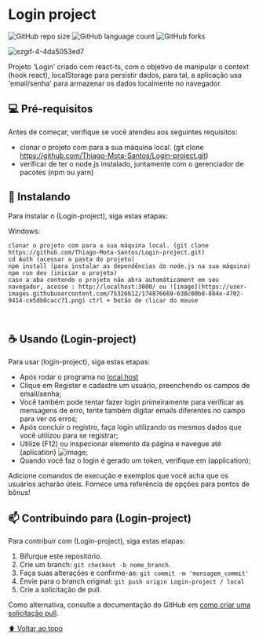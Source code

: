 # Login project

<!---Esses são exemplos. Veja https://shields.io para outras pessoas ou para personalizar este conjunto de escudos. Você pode querer incluir dependências, status do projeto e informações de licença aqui--->

![GitHub repo size](https://img.shields.io/github/repo-size/Thiago-Mota-Santos/README-template?style=for-the-badge)
![GitHub language count](https://img.shields.io/github/languages/count/Thiago-Mota-Santos/README-template?style=for-the-badge)
![GitHub forks](https://img.shields.io/github/forks/Thiago-Mota-Santos/README-template?style=for-the-badge)


![ezgif-4-4da5053ed7](https://user-images.githubusercontent.com/75326612/174884855-8f871fe4-65d0-4f9d-82c7-c305555efb6f.gif)


Projeto 'Login' criado com react-ts, com o objetivo de manipular o context (hook react), localStorage para persistir dados, para tal, a aplicação usa 'email/senha' para armazenar os dados localmente no navegador.


## 💻 Pré-requisitos

Antes de começar, verifique se você atendeu aos seguintes requisitos:

* clonar o projeto com para a sua máquina local. (git clone https://github.com/Thiago-Mota-Santos/Login-project.git)
* verificar de ter o node.js instalado, juntamente com o gerenciador de pacotes (npm ou yarn)


## 🚀 Instalando <Login-project>

Para instalar o (Login-project), siga estas etapas:



Windows:
```
clonar o projeto com para a sua máquina local. (git clone https://github.com/Thiago-Mota-Santos/Login-project.git)
cd Auth (acessar a pasta do projeto)
npm install (para instalar as dependências do node.js na sua máquina)
npm run dev (iniciar o projeto)
caso a aba contendo o projeto não abra automáticament em seu navegador, acesse : http://localhost:3000/ ou ![image](https://user-images.githubusercontent.com/75326612/174876669-638c00b8-884e-4702-9414-ce5db0cacc71.png) ctrl + botão de clicar do mouse

 
```

## ☕ Usando (Login-project)

Para usar (login-project), siga estas etapas:
  
* Após rodar o programa no [local.host](http://localhost:3000/)
* Clique em Register e cadastre um usuário, preenchendo os campos de email/senha;
* Você também pode tentar fazer login primeiramente para verificar as mensagens de erro, tente também digitar emails diferentes no campo <register> para ver os erros;
* Após concluir o registro, faça login utilizando os mesmos dados que você utilizou para se registrar;
* Utilize (F12) ou inspecionar elemento da página e navegue até (aplication) ![image](https://user-images.githubusercontent.com/75326612/174878091-81ad34b5-f2f7-46ef-bc1f-8611d545e3dd.png);
* Quando você faz o login é gerado um token, verifique em (application);
 



Adicione comandos de execução e exemplos que você acha que os usuários acharão úteis. Fornece uma referência de opções para pontos de bônus!

## 📫 Contribuindo para (Login-project)
<!---Se o seu README for longo ou se você tiver algum processo ou etapas específicas que deseja que os contribuidores sigam, considere a criação de um arquivo CONTRIBUTING.md separado--->
Para contribuir com (Login-project), siga estas etapas:

1. Bifurque este repositório.
2. Crie um branch: `git checkout -b nome_branch`.
3. Faça suas alterações e confirme-as: `git commit -m 'mensagem_commit'`
4. Envie para o branch original: `git push origin Login-project / local`
5. Crie a solicitação de pull.

Como alternativa, consulte a documentação do GitHub em [como criar uma solicitação pull](https://help.github.com/en/github/collaborating-with-issues-and-pull-requests/creating-a-pull-request).


[⬆ Voltar ao topo](#Login-project)<br>
